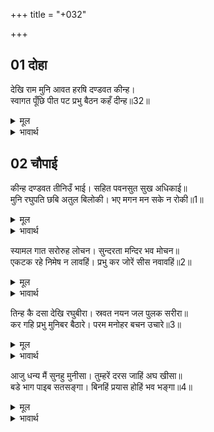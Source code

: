 +++
title = "+032"

+++


## 01 दोहा
देखि राम मुनि आवत हरषि दण्डवत कीन्ह।  
स्वागत पूँछि पीत पट प्रभु बैठन कहँ दीन्ह॥32॥  

<details><summary>मूल</summary>

देखि राम मुनि आवत हरषि दण्डवत कीन्ह।  
स्वागत पूँछि पीत पट प्रभु बैठन कहँ दीन्ह॥32॥  
</details>

<details><summary>भावार्थ</summary>

सनकादि मुनियों को आते देखकर श्री रामचन्द्रजी ने हर्षित होकर दण्डवत्‌ किया और स्वागत (कुशल) पूछकर प्रभु ने (उनके) बैठने के लिए अपना पीताम्बर बिछा दिया॥32॥  
</details>





## 02 चौपाई
कीन्ह दण्डवत तीनिउँ भाई। सहित पवनसुत सुख अधिकाई॥  
मुनि रघुपति छबि अतुल बिलोकी। भए मगन मन सके न रोकी॥1॥  

<details><summary>मूल</summary>

कीन्ह दण्डवत तीनिउँ भाई। सहित पवनसुत सुख अधिकाई॥  
मुनि रघुपति छबि अतुल बिलोकी। भए मगन मन सके न रोकी॥1॥  
</details>

<details><summary>भावार्थ</summary>

फिर हनुमान्‌जी सहित तीनों भाइयों ने दण्डवत्‌ की, सबको बडा सुख हुआ। मुनि श्री रघुनाथजी की अतुलनीय छबि देखकर उसी में मग्न हो गए। वे मन को रोक न सके॥1॥  
</details>

स्यामल गात सरोरुह लोचन। सुन्दरता मन्दिर भव मोचन॥  
एकटक रहे निमेष न लावहिं। प्रभु कर जोरें सीस नवावहिं॥2॥  

<details><summary>मूल</summary>

स्यामल गात सरोरुह लोचन। सुन्दरता मन्दिर भव मोचन॥  
एकटक रहे निमेष न लावहिं। प्रभु कर जोरें सीस नवावहिं॥2॥  
</details>

<details><summary>भावार्थ</summary>

वे जन्म-मृत्यु (के चक्र) से छुडाने वाले, श्याम शरीर, कमलनयन, सुन्दरता के धाम श्री रामजी को टकटकी लगाए देखते ही रह गए, पलक नहीं मारते और प्रभु हाथ जोडे सिर नवा रहे हैं॥2॥  
</details>

तिन्ह कै दसा देखि रघुबीरा। स्रवत नयन जल पुलक सरीरा॥  
कर गहि प्रभु मुनिबर बैठारे। परम मनोहर बचन उचारे॥3॥  

<details><summary>मूल</summary>

तिन्ह कै दसा देखि रघुबीरा। स्रवत नयन जल पुलक सरीरा॥  
कर गहि प्रभु मुनिबर बैठारे। परम मनोहर बचन उचारे॥3॥  
</details>

<details><summary>भावार्थ</summary>

उनकी (प्रेम विह्लल) दशा देखकर (उन्हीं की भाँति) श्री रघुनाथजी के नेत्रों से भी (प्रेमाश्रुओं का) जल बहने लगा और शरीर पुलकित हो गया। दतनन्तर प्रभु ने हाथ पकडकर श्रेष्ठ मुनियों को बैठाया और परम मनोहर वचन कहे-॥3॥  
</details>

आजु धन्य मैं सुनहु मुनीसा। तुम्हरें दरस जाहिं अघ खीसा॥  
बडे भाग पाइब सतसङ्गा। बिनहिं प्रयास होहिं भव भङ्गा॥4॥  

<details><summary>मूल</summary>

आजु धन्य मैं सुनहु मुनीसा। तुम्हरें दरस जाहिं अघ खीसा॥  
बडे भाग पाइब सतसङ्गा। बिनहिं प्रयास होहिं भव भङ्गा॥4॥  
</details>

<details><summary>भावार्थ</summary>

हे मुनीश्वरो! सुनिए, आज मैं धन्य हूँ। आपके दर्शनों ही से (सारे) पाप नष्ट हो जाते हैं। बडे ही भाग्य से सत्सङ्ग की प्राप्ति होती है, जिससे बिन ही परिश्रम जन्म-मृत्यु का चक्र नष्ट हो जाता है॥4॥  
</details>

